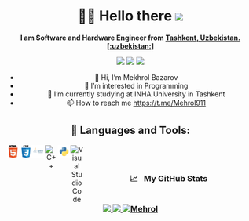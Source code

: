 <h1 align="center"> 👨‍💻 Hello there <img src="https://raw.githubusercontent.com/MartinHeinz/MartinHeinz/master/wave.gif" width="30px">
 </h1>
 <p align="center"><strong>I am Software and Hardware Engineer from <a href="https://www.google.com/maps/place/%D0%A2%D0%BE%D1%88%D0%BA%D0%B5%D0%BD%D1%82,+O%60zbekiston/@41.2825125,69.1392799,11z/data=!3m1!4b1!4m5!3m4!1s0x38ae8b0cc379e9c3:0xa5a9323b4aa5cb98!8m2!3d41.2994958!4d69.2400734" target="_blank">Tashkent, Uzbekistan. [:uzbekistan:]</a> </strong></p>
<div align="center">
  <a href="https://www.instagram.com/mehrol911/" target="_blank"><img height="30" src="https://camo.githubusercontent.com/c9dacf0f25a1489fdbc6c0d2b41cda58b77fa210a13a886d6f99e027adfbd358/68747470733a2f2f6564656e742e6769746875622e696f2f537570657254696e7949636f6e732f696d616765732f7376672f696e7374616772616d2e737667" /></a>
   <a href="https://www.facebook.com/mehrol911/" target="_blank"><img height="30" src="https://camo.githubusercontent.com/8f245234577766478eaf3ee72b0615e99bb9ef3eaa56e1c37f75692811181d5c/68747470733a2f2f6564656e742e6769746875622e696f2f537570657254696e7949636f6e732f696d616765732f7376672f66616365626f6f6b2e737667" /></a>
   <a href="https://t.me/mehrol911" target="_blank"><img height="30" src="https://camo.githubusercontent.com/f4b401dd7cd9b7840fd31acafd49e151a80e4c9600bf219934461b96dd98e013/68747470733a2f2f6564656e742e6769746875622e696f2f537570657254696e7949636f6e732f696d616765732f7376672f74656c656772616d2e737667" /></a>



- 👋 Hi, I’m Mekhrol Bazarov
- 👀 I’m interested in Programming
- 🌱 I’m currently studying at INHA University in Tashkent 
- 📫 How to reach me https://t.me/Mehrol911

<!---
Mehrol911/Mehrol911 is a ✨ special ✨ repository because its `README.md` (this file) appears on your GitHub profile.
You can click the Preview link to take a look at your changes.
--->

## 🔨 Languages and Tools:
<img align="left" alt="HTML5" width="26px" src="https://raw.githubusercontent.com/github/explore/80688e429a7d4ef2fca1e82350fe8e3517d3494d/topics/html/html.png" />
<img align="left" alt="CSS3" width="26px" src="https://raw.githubusercontent.com/github/explore/80688e429a7d4ef2fca1e82350fe8e3517d3494d/topics/css/css.png" />
<img align="left" alt="Java" width="26px" src="https://raw.githubusercontent.com/github/explore/80688e429a7d4ef2fca1e82350fe8e3517d3494d/topics/java/java.png" />
<img align="left" alt="C++" width="26px" src="https://www.google.com/url?sa=i&url=https%3A%2F%2Fcommons.wikimedia.org%2Fwiki%2FFile%3AISO_C%252B%252B_Logo.svg&psig=AOvVaw2j2HW6vrLRMmwN6HTwsr1A&ust=1640340222977000&source=images&cd=vfe&ved=0CAsQjRxqFwoTCJCw2NbV-fQCFQAAAAAdAAAAABAD" />
<img align="left" alt="Python" width="26px" src="https://raw.githubusercontent.com/github/explore/80688e429a7d4ef2fca1e82350fe8e3517d3494d/topics/python/python.png" />
<img align="left" alt="Visual Studio Code" width="26px" src="https://upload.wikimedia.org/wikipedia/commons/9/9a/Visual_Studio_Code_1.35_icon.svg" />
<br />
<br />
 
<h3>
  <summary>
    📈  &nbsp; My GitHub Stats
  </summary> 
  
  <br> 

  <p align="center">
   <a href="https://github.com/Mehrol911">
    <img height="180em" src="https://github-readme-streak-stats.herokuapp.com/?user=mehrol911&theme=radical">
    <img height="180em" src="https://github-readme-stats-eight-theta.vercel.app/api?username=Mehrol911&show_icons=true&theme=material-palenight&count_private=true"/>
    <img height="180em" src="https://github-readme-stats.vercel.app/api/top-langs/?username=Mehrol911&show_icons=true&theme=material-palenight&layout=compact" alt="Mehrol" />
  </a>
</p>
</h3> 
